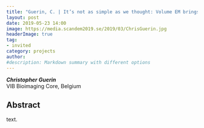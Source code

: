 ```yaml
---
title: "Guerin, C. | It’s not as simple as we thought: Volume EM brings the 3rd dimension to nanoscale morphology"
layout: post
date: 2019-05-23 14:00
image: https://media.scandem2019.se/2019/03/ChrisGuerin.jpg
headerImage: true
tag:
- invited
category: projects
author:
#description: Markdown summary with different options
---
```


_**Christopher Guerin**_<br/>
VIB Bioimaging Core, Belgium<br/>

## Abstract

text.<br/>
